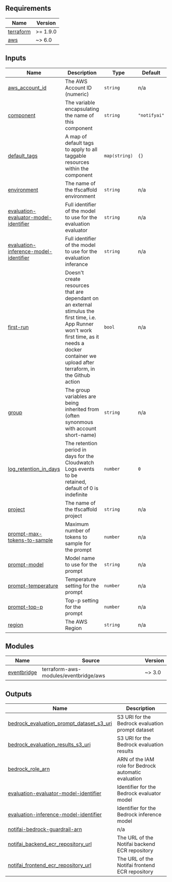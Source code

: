 <!-- BEGIN_TF_DOCS -->
<!-- markdownlint-disable -->
<!-- vale off -->

## Requirements

| Name | Version |
|------|---------|
| <a name="requirement_terraform"></a> [terraform](#requirement\_terraform) | >= 1.9.0 |
| <a name="requirement_aws"></a> [aws](#requirement\_aws) | ~> 6.0 |
## Inputs

| Name | Description | Type | Default | Required |
|------|-------------|------|---------|:--------:|
| <a name="input_aws_account_id"></a> [aws\_account\_id](#input\_aws\_account\_id) | The AWS Account ID (numeric) | `string` | n/a | yes |
| <a name="input_component"></a> [component](#input\_component) | The variable encapsulating the name of this component | `string` | `"notifyai"` | no |
| <a name="input_default_tags"></a> [default\_tags](#input\_default\_tags) | A map of default tags to apply to all taggable resources within the component | `map(string)` | `{}` | no |
| <a name="input_environment"></a> [environment](#input\_environment) | The name of the tfscaffold environment | `string` | n/a | yes |
| <a name="input_evaluation-evaluator-model-identifier"></a> [evaluation-evaluator-model-identifier](#input\_evaluation-evaluator-model-identifier) | Full identifier of the model to use for the evaluation evaluator | `string` | n/a | yes |
| <a name="input_evaluation-inference-model-identifier"></a> [evaluation-inference-model-identifier](#input\_evaluation-inference-model-identifier) | Full identifier of the model to use for the evaluation inferance | `string` | n/a | yes |
| <a name="input_first-run"></a> [first-run](#input\_first-run) | Doesn't create resources that are dependant on an external stimulus the first time, i.e. App Runner won't work first time, as it needs a docker container we upload after terraform, in the Github action | `bool` | n/a | yes |
| <a name="input_group"></a> [group](#input\_group) | The group variables are being inherited from (often synonmous with account short-name) | `string` | n/a | yes |
| <a name="input_log_retention_in_days"></a> [log\_retention\_in\_days](#input\_log\_retention\_in\_days) | The retention period in days for the Cloudwatch Logs events to be retained, default of 0 is indefinite | `number` | `0` | no |
| <a name="input_project"></a> [project](#input\_project) | The name of the tfscaffold project | `string` | n/a | yes |
| <a name="input_prompt-max-tokens-to-sample"></a> [prompt-max-tokens-to-sample](#input\_prompt-max-tokens-to-sample) | Maximum number of tokens to sample for the prompt | `number` | n/a | yes |
| <a name="input_prompt-model"></a> [prompt-model](#input\_prompt-model) | Model name to use for the prompt | `string` | n/a | yes |
| <a name="input_prompt-temperature"></a> [prompt-temperature](#input\_prompt-temperature) | Temperature setting for the prompt | `number` | n/a | yes |
| <a name="input_prompt-top-p"></a> [prompt-top-p](#input\_prompt-top-p) | Top-p setting for the prompt | `number` | n/a | yes |
| <a name="input_region"></a> [region](#input\_region) | The AWS Region | `string` | n/a | yes |
## Modules

| Name | Source | Version |
|------|--------|---------|
| <a name="module_eventbridge"></a> [eventbridge](#module\_eventbridge) | terraform-aws-modules/eventbridge/aws | ~> 3.0 |
## Outputs

| Name | Description |
|------|-------------|
| <a name="output_bedrock_evaluation_prompt_dataset_s3_uri"></a> [bedrock\_evaluation\_prompt\_dataset\_s3\_uri](#output\_bedrock\_evaluation\_prompt\_dataset\_s3\_uri) | S3 URI for the Bedrock evaluation prompt dataset |
| <a name="output_bedrock_evaluation_results_s3_uri"></a> [bedrock\_evaluation\_results\_s3\_uri](#output\_bedrock\_evaluation\_results\_s3\_uri) | S3 URI for the Bedrock evaluation results |
| <a name="output_bedrock_role_arn"></a> [bedrock\_role\_arn](#output\_bedrock\_role\_arn) | ARN of the IAM role for Bedrock automatic evaluation |
| <a name="output_evaluation-evaluator-model-identifier"></a> [evaluation-evaluator-model-identifier](#output\_evaluation-evaluator-model-identifier) | Identifier for the Bedrock evaluator model |
| <a name="output_evaluation-inference-model-identifier"></a> [evaluation-inference-model-identifier](#output\_evaluation-inference-model-identifier) | Identifier for the Bedrock inference model |
| <a name="output_notifai-bedrock-guardrail-arn"></a> [notifai-bedrock-guardrail-arn](#output\_notifai-bedrock-guardrail-arn) | n/a |
| <a name="output_notifai_backend_ecr_repository_url"></a> [notifai\_backend\_ecr\_repository\_url](#output\_notifai\_backend\_ecr\_repository\_url) | The URL of the Notifai backend ECR repository |
| <a name="output_notifai_frontend_ecr_repository_url"></a> [notifai\_frontend\_ecr\_repository\_url](#output\_notifai\_frontend\_ecr\_repository\_url) | The URL of the Notifai frontend ECR repository |
<!-- vale on -->
<!-- markdownlint-enable -->
<!-- END_TF_DOCS -->
